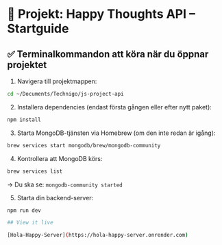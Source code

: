 # 🧠 Projekt: Happy Thoughts API – Startguide

## ✅ Terminalkommandon att köra när du öppnar projektet

1. Navigera till projektmappen:

```bash
cd ~/Documents/Technigo/js-project-api
```

2. Installera dependencies (endast första gången eller efter nytt paket):

```bash
npm install
```

3. Starta MongoDB-tjänsten via Homebrew (om den inte redan är igång):

```bash
brew services start mongodb/brew/mongodb-community
```

4. Kontrollera att MongoDB körs:

```bash
brew services list
```

→ Du ska se: `mongodb-community started`

5. Starta din backend-server:

```bash
npm run dev

## View it live

[Hola-Happy-Server](https://hola-happy-server.onrender.com)
```
